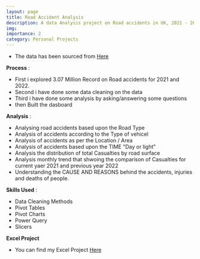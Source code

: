 ```yaml
---
layout: page
title: Road Accident Analysis
description: A data Analysis project on Road accidents in UK, 2021 - 2022 Using Microsoft Excel
img:
importance: 2
category: Personal Projects
---
```

* The data has been sourced from [Here](https://drive.google.com/file/d/1R_uaoZL18nRbqC_MULVne90h3SdRbAyn/view)
  
**Process** :
* First i explored 3.07 Million Record on  Road accidents for 2021 and 2022.
* Second i have done some data cleaning on the data
* Third i have done some analysis by asking/answering some questions
* then Built the dasboard
  
**Analysis** :
* Analysing road accidents based upon the Road Type
* Analysis of accidents according to the Type of vehicel
* Analysis of accidents as per the Location / Area
* Analysis of accidents based upon the TIME "Day or light"
* Analysis the distribution of total Casualties by road surface
* Analysis monthly trend that shwoing the comparison of Casualties for current yaer 2021 and previous year 2022
* Understanding the CAUSE AND REASONS behind the accidents, injuries and deaths of people.
  
**Skills Used** :
* Data Cleaning Methods
* Pivot Tables
* Pivot Charts
* Power Query
* Slicers
  
**Excel Project** 
* You can find my Excel Project [Here](https://docs.google.com/spreadsheets/d/1ujo2xfbT_Cv9ttZ26Pp0g4WZBoIla6HV/edit?usp=drive_link&ouid=116182819107722361083&rtpof=true&sd=true)




